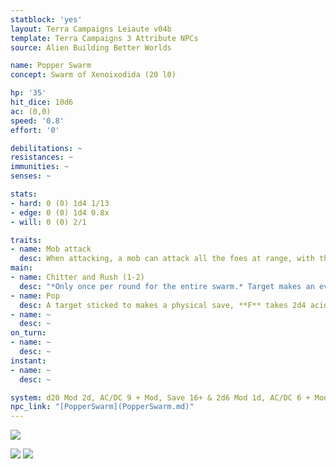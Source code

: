 ```yaml
---
statblock: 'yes'
layout: Terra Campaigns Leiaute v04b
template: Terra Campaigns 3 Attribute NPCs
source: Alien Building Better Worlds

name: Popper Swarm
concept: Swarm of Xenoixodida (20 l0)

hp: '35'
hit_dice: 10d6
ac: (0,0)
speed: '0.8'
effort: '0'

debilitations: ~
resistances: ~
immunities: ~
senses: ~

stats:
- hard: 0 (0) 1d4 1/13
- edge: 0 (0) 1d4 0.8x
- will: 0 (0) 2/1

traits:
- name: Mob attack
  desc: When attacking, a mob can attack all the foes at range, with the number of attacks specified in the attack description.
main:
- name: Chitter and Rush (1-2)
  desc: "*Only once per round for the entire swarm.* Target makes an evasion save, **F** the popper sticks to them. Observers make a mental save, **F** loose their next turn, mermerised."
- name: Pop
  desc: A target sticked to makes a physical save, **F** takes 2d4 acid damage. The same damage is taken by the swarm.
- name: ~
  desc: ~
on_turn:
- name: ~
  desc: ~
instant:
- name: ~
  desc: ~

system: d20 Mod 2d, AC/DC 9 + Mod, Save 16+ & 2d6 Mod 1d, AC/DC 6 + Mod
npc_link: "[PopperSwarm](PopperSwarm.md)"
---
```


![](https://i.imgur.com/U3rM5gA.png)


![](https://i.imgur.com/PsbDiMq.png)
![](https://i.imgur.com/TIrY4Y1.png)

